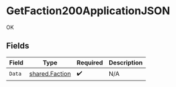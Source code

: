 # GetFaction200ApplicationJSON

OK


## Fields

| Field                                            | Type                                             | Required                                         | Description                                      |
| ------------------------------------------------ | ------------------------------------------------ | ------------------------------------------------ | ------------------------------------------------ |
| `Data`                                           | [shared.Faction](../../models/shared/faction.md) | :heavy_check_mark:                               | N/A                                              |